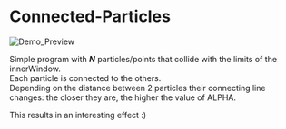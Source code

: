 # Connected-Particles

![Demo_Preview](media/connected-particles_demo.gif)

Simple program with **_N_** particles/points that collide with the limits of the innerWindow.
<br>
Each particle is connected to the others.
<br>
Depending on the distance between 2 particles their connecting line changes: the closer they are, the higher the value of ALPHA.

This results in an interesting effect :)
